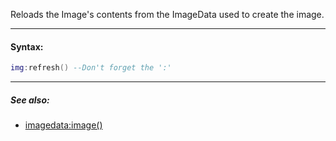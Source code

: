 Reloads the Image's contents from the ImageData used to create the image.

---

#### Syntax:
```lua
img:refresh() --Don't forget the ':'
```
---

##### See also:

* [imagedata:image()](imagedata.image.md)